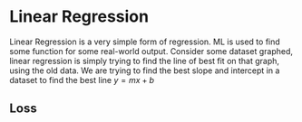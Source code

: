 # Linear Regression
Linear Regression is a very simple form of regression. ML is used to find some function for some real-world output. Consider some dataset graphed, linear regression is simply trying to find the line of best fit on that graph, using the old data. We are trying to find the best slope and intercept in a dataset to find the best line $y=mx+b$
## Loss
